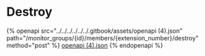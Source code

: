 # Destroy

{% openapi src="../../../../../../.gitbook/assets/openapi (4).json" path="/monitor_groups/{id}/members/{extension_number}/destroy" method="post" %}
[openapi (4).json](<../../../../../../.gitbook/assets/openapi (4).json>)
{% endopenapi %}
